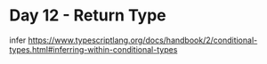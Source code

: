 # Day 12 - Return Type

infer https://www.typescriptlang.org/docs/handbook/2/conditional-types.html#inferring-within-conditional-types
